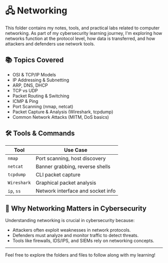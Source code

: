 # 🖧 Networking

This folder contains my notes, tools, and practical labs related to computer networking. As part of my cybersecurity learning journey, I'm exploring how networks function at the protocol level, how data is transferred, and how attackers and defenders use network tools.

## 📚 Topics Covered

- OSI & TCP/IP Models
- IP Addressing & Subnetting
- ARP, DNS, DHCP
- TCP vs UDP
- Packet Routing & Switching
- ICMP & Ping
- Port Scanning (nmap, netcat)
- Packet Capture & Analysis (Wireshark, tcpdump)
- Common Network Attacks (MITM, DoS basics)


## 🛠️ Tools & Commands

| Tool        | Use Case                          |
|-------------|-----------------------------------|
| `nmap`      | Port scanning, host discovery     |
| `netcat`    | Banner grabbing, reverse shells   |
| `tcpdump`   | CLI packet capture                |
| `Wireshark` | Graphical packet analysis         |
| `ip`, `ss`  | Network interface and socket info |


## 📌 Why Networking Matters in Cybersecurity

Understanding networking is crucial in cybersecurity because:
- Attackers often exploit weaknesses in network protocols.
- Defenders must analyze and monitor traffic to detect threats.
- Tools like firewalls, IDS/IPS, and SIEMs rely on networking concepts.


---

Feel free to explore the folders and files to follow along with my learning!
